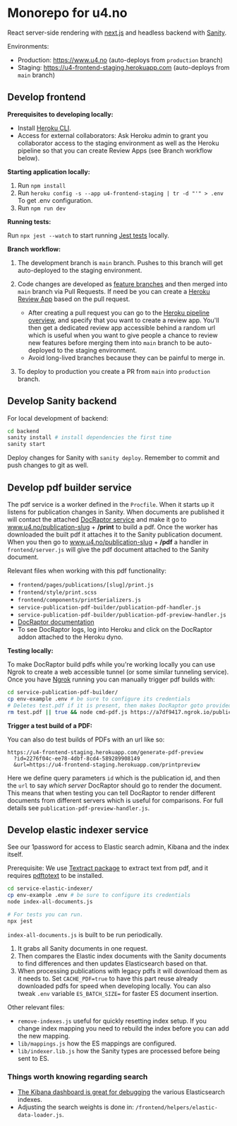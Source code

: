 # Monorepo for u4.no

React server-side rendering with [next.js](https://nextjs.org/) and
headless backend with [Sanity](https://sanity.io).

Environments:

- Production: https://www.u4.no (auto-deploys from `production` branch)
- Staging: https://u4-frontend-staging.herokuapp.com (auto-deploys from `main` branch)

## Develop frontend

**Prerequisites to developing locally:**

- Install [Heroku CLI](https://devcenter.heroku.com/articles/heroku-cli).
- Access for external collaborators: Ask Heroku admin to grant you collaborator access to the staging environment as well as the Heroku pipeline so that you can create Review Apps (see Branch workflow below).

**Starting application locally:**

1. Run `npm install`
1. Run `heroku config -s --app u4-frontend-staging | tr -d "'" > .env` To get .env configuration.
1. Run `npm run dev`

**Running tests:**

Run `npx jest --watch` to start running [Jest tests](https://jestjs.io) locally.

**Branch workflow:**

1. The development branch is `main` branch. Pushes to this branch will get auto-deployed to the staging environment.
1. Code changes are developed as [feature branches](https://www.atlassian.com/git/tutorials/comparing-workflows/feature-branch-workflow) and then merged into `main` branch via Pull Requests. If need be you can create a [Heroku Review App](https://devcenter.heroku.com/articles/github-integration-review-apps) based on the pull request.

   - After creating a pull request you can go to the [Heroku pipeline overview](https://dashboard.heroku.com/pipelines/ba174b5e-35af-40b9-848b-570ac810fca8), and specify that you want to create a review app. You'll then get a dedicated review app accessible behind a random url which is useful when you want to give people a chance to review new features before merging them into `main` branch to be auto-deployed to the staging environment.
   - Avoid long-lived branches because they can be painful to merge in.

1. To deploy to production you create a PR from `main` into `production` branch.

## Develop Sanity backend

For local development of backend:

```sh
cd backend
sanity install # install dependencies the first time
sanity start
```

Deploy changes for Sanity with `sanity deploy`. Remember to commit and push
changes to git as well.

## Develop pdf builder service

The pdf service is a worker defined in the `Procfile`. When it starts up it listens for publication changes in Sanity. When documents are published it will contact the attached [DocRaptor service](https://elements.heroku.com/addons/docraptor) and make it go to www.u4.no/publication-slug + **/print** to build a pdf. Once the worker has downloaded the built pdf it attaches it to the Sanity publication document. When you then go to www.u4.no/publication-slug + **/pdf** a handler in `frontend/server.js` will give the pdf document attached to the Sanity document.

Relevant files when working with this pdf functionality:

- `frontend/pages/publications/[slug]/print.js`
- `frontend/style/print.scss`
- `frontend/components/printSerializers.js`
- `service-publication-pdf-builder/publication-pdf-handler.js`
- `service-publication-pdf-builder/publication-pdf-preview-handler.js`
- [DocRaptor documentation](http://docraptor.com/documentation/style)
- To see DocRaptor logs, log into Heroku and click on the DocRaptor addon attached to the Heroku dyno.

**Testing locally:**

To make DocRaptor build pdfs while you're working locally you can use Ngrok to create a web accessible tunnel (or some similar tunneling service). Once you have [Ngrok](https://ngrok.com/) running you can manually trigger pdf builds with:

```sh
cd service-publication-pdf-builder/
cp env-example .env # be sure to configure its credentials
# Deletes test.pdf if it is present, then makes DocRaptor goto provided url and build a pdf.
rm test.pdf || true && node cmd-pdf.js https://a7df9417.ngrok.io/publications/addressing-corruption-risks-in-multi-partner-funds
```

**Trigger a test build of a PDF:**

You can also do test builds of PDFs with an url like so:

```
https://u4-frontend-staging.herokuapp.com/generate-pdf-preview
  ?id=2276f04c-ee78-4dbf-8cd4-589289908149
  &url=https://u4-frontend-staging.herokuapp.com/printpreview
```

Here we define query parameters `id` which is the publication id, and then the `url` to say _which server_ DocRaptor should go to render the document. This means that when testing you can tell DocRaptor to render different documents from different servers which is useful for comparisons. For full details see `publication-pdf-preview-handler.js`.

## Develop elastic indexer service

See our 1password for access to Elastic search admin, Kibana and the index itself.

Prerequisite: We use [Textract package](https://www.npmjs.com/package/textract) to extract text from pdf, and it requires [pdftotext](http://www.xpdfreader.com/download.html) to be installed.

```sh
cd service-elastic-indexer/
cp env-example .env # be sure to configure its credentials
node index-all-documents.js

# For tests you can run.
npx jest
```

`index-all-documents.js` is built to be run periodically.

1. It grabs all Sanity documents in one request.
1. Then compares the Elastic index documents with the Sanity documents to find differences and then updates Elasticsearch based on that.
1. When processing publications with legacy pdfs it will download them as it needs to. Set `CACHE_PDF=true` to have this part reuse already downloaded pdfs for speed when developing locally. You can also tweak `.env` variable `ES_BATCH_SIZE=` for faster ES document insertion.

Other relevant files:

- `remove-indexes.js` useful for quickly resetting index setup. If you change index mapping you need to rebuild the index before you can add the new mapping.
- `lib/mappings.js` how the ES mappings are configured.
- `lib/indexer.lib.js` how the Sanity types are processed before being sent to ES.

### Things worth knowing regarding search

- [The Kibana dashboard is great for debugging](https://af344fe248e84d9d83970ac229bf57da.eu-central-1.aws.cloud.es.io:9243/login) the various Elasticsearch indexes.
- Adjusting the search weights is done in: `/frontend/helpers/elastic-data-loader.js`.
